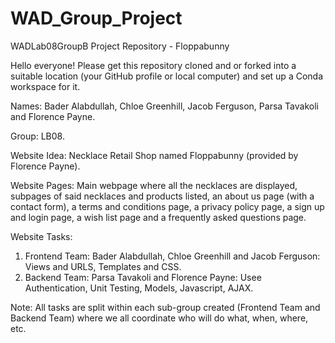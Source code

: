 # WAD_Group_Project
WADLab08GroupB Project Repository - Floppabunny

Hello everyone! Please get this repository cloned and or forked into a suitable location (your GitHub profile or local computer) and set up a Conda workspace for it.

Names:
Bader Alabdullah, Chloe Greenhill, Jacob Ferguson, Parsa Tavakoli and Florence Payne.

Group:
LB08.

Website Idea:
Necklace Retail Shop named Floppabunny (provided by Florence Payne). 

Website Pages:
Main webpage where all the necklaces are displayed, subpages of said necklaces and products listed, an about us page (with a contact form), a terms and conditions page, a privacy policy page, a sign up and login page, a wish list page and a frequently asked questions page. 

Website Tasks:
1) Frontend Team: Bader Alabdullah, Chloe Greenhill and Jacob Ferguson: Views and URLS, Templates and CSS.
2) Backend Team: Parsa Tavakoli and Florence Payne: Usee Authentication, Unit Testing, Models, Javascript, AJAX. 

Note: All tasks are split within each sub-group created (Frontend Team and Backend Team) where we all coordinate who will do what, when, where, etc.
